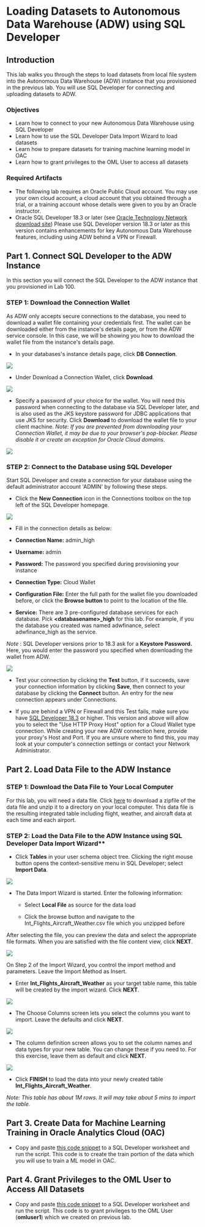 # Loading Datasets to Autonomous Data Warehouse (ADW) using SQL Developer

## Introduction

This lab walks you through the steps to load datasets from local file system into the Autonomous Data Warehouse (ADW) instance that you provisioned in the previous lab. You will use SQL Developer for connecting and uploading datasets to ADW. 

### Objectives
-   Learn how to connect to your new Autonomous Data Warehouse using SQL Developer
-   Learn how to use the SQL Developer Data Import Wizard to load datasets
-   Learn how to prepare datasets for training machine learning model in OAC 
-   Learn how to grant privileges to the OML User to access all datasets

### Required Artifacts
-   The following lab requires an Oracle Public Cloud account. You may use your own cloud account, a cloud account that you obtained through a trial, or a training account whose details were given to you by an Oracle instructor.
-   Oracle SQL Developer 18.3 or later (see <a href="http://www.oracle.com/technetwork/developer-tools/sql-developer/downloads/index.html" target="\_blank">Oracle Technology Network download site</a>)
Please use SQL Developer version 18.3 or later as this version contains enhancements for key Autonomous Data Warehouse features, including using ADW behind a VPN or Firewall.


## Part 1. Connect SQL Developer to the ADW Instance
In this section you will connect the SQL Developer to the ADW instance that you provisioned in Lab 100.

### **STEP 1**: Download the Connection Wallet
As ADW only accepts secure connections to the database, you need to download a wallet file containing your credentials first. The wallet can be downloaded either from the instance's details page, or from the ADW service console. In this case, we will be showing you how to download the wallet file from the instance's details page.

-   In your databases's instance details page, click **DB Connection**.

![](./images/picture200-34.jpeg)

-   Under Download a Connection Wallet, click **Download**.

![](./images/picture200-15.jpg)

-   Specify a password of your choice for the wallet. You will need this password when connecting to the database via SQL Developer later, and is also used as the JKS keystore password for JDBC applications that use JKS for security. Click **Download** to download the wallet file to your client machine. 
*Note: If you are prevented from downloading your Connection Wallet, it may be due to your browser's pop-blocker. Please disable it or create an exception for Oracle Cloud domains.*

![](./images/picture200-16.jpg)

### **STEP 2**: Connect to the Database using SQL Developer
Start SQL Developer and create a connection for your database using the default administrator account 'ADMIN' by following these steps.

-   Click the **New Connection** icon in the Connections toolbox on the top left of the SQL Developer homepage.

![](./images/snap0014653.jpg)

-   Fill in the connection details as below:

  -   **Connection Name:** admin_high

  -   **Username:** admin

  -   **Password:** The password you specified during provisioning your instance

  -   **Connection Type:** Cloud Wallet

  -   **Configuration File:** Enter the full path for the wallet file you downloaded before, or click the **Browse button** to point to the location of the file.

  -   **Service:** There are 3 pre-configured database services for each database. Pick **&lt;databasename&gt;_high** for this lab. For
example, if you the database you created was named adwfinance, select adwfinance_high as the service.

*Note* : SQL Developer versions prior to 18.3 ask for a **Keystore Password.** Here, you would enter the password you specified when downloading the wallet from ADW.

![](./images/picture200-18.jpg)

-   Test your connection by clicking the **Test** button, if it succeeds, save your connection information by clicking **Save**, then connect to your database by clicking the **Connect** button. An entry for the new connection appears under Connections.

-   If you are behind a VPN or Firewall and this Test fails, make sure you have <a href="https://www.oracle.com/technetwork/developer-tools/sql-developer/downloads/index.html" target="\_blank">SQL Developer 18.3</a> or higher. This version and above will allow you to select the "Use HTTP Proxy Host" option for a Cloud Wallet type connection. While creating your new ADW connection here, provide your proxy's Host and Port. If you are unsure where to find this, you may look at your computer's connection settings or contact your Network Administrator.



## Part 2. Load Data File to the ADW Instance

### **STEP 1**: Download the Data File to Your Local Computer

For this lab, you will need a data file. Click [here](./files/datasets/Int_Flights_Aircraft_Weather.zip) to download a zipfile of the data file and unzip it to a directory on your local computer. This data file is the resulting integrated table including flight, weather, and aircraft data at each time and each airport.

### **STEP 2**: Load the Data File to the ADW Instance using SQL Developer Data Import Wizard**

- Click **Tables** in your user schema object tree. Clicking the right mouse button opens the context-sensitive menu in SQL Developer; select **Import Data**. 

![](./images/picture200-import.jpg)

- The Data Import Wizard is started. Enter the following information:

  - Select **Local File** as source for the data load

  - Click the browse button and navigate to the Int_Flights_Aircraft_Weather.csv file which you unzipped before 
  
After selecting the file, you can preview the data and select the appropriate file formats. When you are satisfied with the file content view, click **NEXT**.

 ![](./images/picture200-import2.jpg)
  

On Step 2 of the Import Wizard, you control the import method and parameters. Leave the Import Method as Insert. 
- Enter **Int_Flights_Aircraft_Weather** as your target table name, this table will be created by the import wizard. Click **NEXT**.

![](./images/picture200-import3.jpg)


- The Choose Columns screen lets you select the columns you want to import. Leave the defaults and click **NEXT**.

![](./images/picture200-import4.jpg)


- The column definition screen allows you to set the column names and data types for your new table. You can change these if you need to. For this exercise, leave them as default and click **NEXT**.

![](./images/picture200-import5.jpg)

- Click **FINISH** to load the data into your newly created table **Int_Flights_Aircraft_Weather**. 

*Note: This table has about 1M rows. It will may take about 5 mins to import the table.*



## Part 3. Create Data for Machine Learning Training in Oracle Analytics Cloud (OAC)

-   Copy and paste [this code snippet](./files/data_OAC.sql) to a SQL Developer worksheet and run the script. This code is to create the train portion of the data which you will use to train a ML model in OAC. 



## Part 4. Grant Privileges to the OML User to Access All Datasets

-   Copy and paste [this code snippet](./files/grant_Privileges.sql) to a SQL Developer worksheet and run the script. This code is to grant privileges to the OML User (**omluser1**) which we created on previous lab. 



